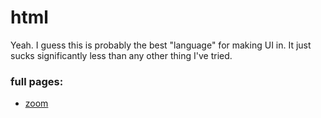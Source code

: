 # html

Yeah. I guess this is probably the best "language" for making UI in.
It just sucks significantly less than any other thing I've tried.

### full pages:

- [zoom](https://coalpha.github.io/html/zoom/)
